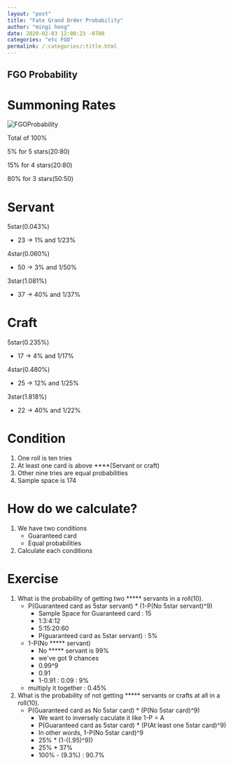```yaml
---
layout: "post"
title: "Fate Grand Order Probability"
author: "mingi hong"
date: 2020-02-03 12:00:23 -0700
categories: "etc FGO"
permalink: /:categories/:title.html
---
```


## FGO Probability

# Summoning Rates

![FGOProbability](/minglab/assets/FGOSummon.png)

Total of 100%

5% for 5 stars(20:80)

15% for 4 stars(20:80)

80% for 3 stars(50:50)

# Servant

5star(0.043%) 
- 23        -> 1% and 1/23%

4star(0.060%)
- 50        -> 3% and 1/50%

3star(1.081%)
- 37        -> 40% and 1/37%

# Craft

5star(0.235%)
- 17        -> 4% and 1/17%

4star(0.480%)
- 25        -> 12% and 1/25%

3star(1.818%)
- 22        -> 40% and 1/22%

# Condition
1. One roll is ten tries
2. At least one card is above ****(Servant or craft)
3. Other nine tries are equal probabilities
4. Sample space is 174

# How do we calculate?
1. We have two conditions
    - Guaranteed card
    - Equal probabilities
2. Calculate each conditions

# Exercise
1. What is the probability of getting two ***** servants in a roll(10). 
    - P(Guaranteed card as 5star servant) * (1-P(No 5star servant)^9)
        - Sample Space for Guaranteed card : 15
        - 1:3:4:12
        - 5:15:20:60
        - P(guaranteed card as 5star servant) : 5%
    - 1-P(No ***** servant) 
        - No ***** servant is 99%
        - we've got 9 chances
        - 0.99^9
        - 0.91
        - 1-0.91 : 0.09 : 9%
    - multiply it together : 0.45%
2. What is the probability of not getting ***** servants or crafts at all in a roll(10).
    - P(Guaranteed card as No 5star card) * (P(No 5star card)^9)
        - We want to inversely caculate it like 1-P = A
        - P(Guaranteed card as 5star card) * (P(At least one 5star card)^9)
        - In other words, 1-P(No 5star card)^9
        - 25% * (1-((.95)^9))
        - 25% * 37%
        - 100% - (9.3%) : 90.7%
    
